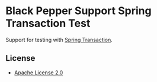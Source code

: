 Black Pepper Support Spring Transaction Test
============================================

Support for testing with
[Spring Transaction](http://docs.spring.io/spring/docs/current/spring-framework-reference/html/transaction.html).

License
-------

* [Apache License 2.0](http://www.apache.org/licenses/LICENSE-2.0.html)
